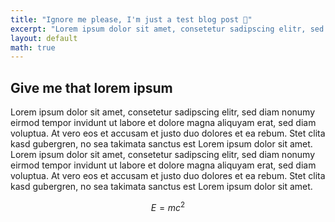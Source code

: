 ```yaml
---
title: "Ignore me please, I'm just a test blog post 🥲"
excerpt: "Lorem ipsum dolor sit amet, consetetur sadipscing elitr, sed diam nonumy eirmod tempor invidunt ut labore "
layout: default
math: true
---
```


## Give me that lorem ipsum

Lorem ipsum dolor sit amet, consetetur sadipscing elitr, sed diam nonumy eirmod tempor invidunt ut labore et dolore magna aliquyam erat, sed diam voluptua. At vero eos et accusam et justo duo dolores et ea rebum. Stet clita kasd gubergren, no sea takimata sanctus est Lorem ipsum dolor sit amet. Lorem ipsum dolor sit amet, consetetur sadipscing elitr, sed diam nonumy eirmod tempor invidunt ut labore et dolore magna aliquyam erat, sed diam voluptua. At vero eos et accusam et justo duo dolores et ea rebum. Stet clita kasd gubergren, no sea takimata sanctus est Lorem ipsum dolor sit amet.

$$ E = mc^2 $$
